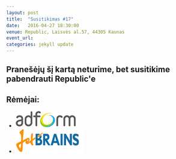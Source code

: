 ```yaml
---
layout: post
title:  "Susitikimas #17"
date:   2016-04-27 18:30:00
venue: Republic, Laisvės al.57, 44305 Kaunas
event_url: 
categories: jekyll update
---
```

## Pranešėjų šį kartą neturime, bet susitikime pabendrauti Republic'e

## Rėmėjai:

  * [![Adform](img/adform-logo.jpg)](http://www.adform.com)
  * [![JetBrains](img/jetbrains-logo.png)](https://www.jetbrains.com/)
